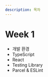 ```yaml
---
description: 목차
---
```


# Week 1

* 개발 환경
* TypeScript
* React
* Testing Library
* Parcel & ESLint

